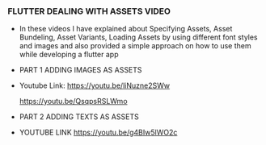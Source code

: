
### FLUTTER DEALING WITH ASSETS VIDEO

- In these videos I have explained about Specifying Assets, Asset Bundeling, Asset Variants, Loading Assets by using different font styles and images and also provided a simple approach on  how to use them while developing a flutter app

- PART 1 ADDING IMAGES AS ASSETS
- Youtube Link: 
    https://youtu.be/liNuzne2SWw
    
    https://youtu.be/QsqpsRSLWmo


- PART 2 ADDING TEXTS AS ASSETS
- YOUTUBE LINK
   https://youtu.be/g4BIw5lWO2c
